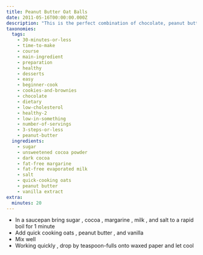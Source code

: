 ```yaml
---
title: Peanut Butter Oat Balls
date: 2011-05-16T00:00:00.000Z
description: "This is the perfect combination of chocolate, peanut butter, and oatmeal. i know it may sound funny, but it tastes out of this world. you can also add chocolate chips, coconut, or any kind of nut. \r\n\r\nwe used smart balance butter instead of margarine and fat free evaporated milk instead to make it less points for weight watchers"
taxonomies:
  tags:
    - 30-minutes-or-less
    - time-to-make
    - course
    - main-ingredient
    - preparation
    - healthy
    - desserts
    - easy
    - beginner-cook
    - cookies-and-brownies
    - chocolate
    - dietary
    - low-cholesterol
    - healthy-2
    - low-in-something
    - number-of-servings
    - 3-steps-or-less
    - peanut-butter
  ingredients:
    - sugar
    - unsweetened cocoa powder
    - dark cocoa
    - fat-free margarine
    - fat-free evaporated milk
    - salt
    - quick-cooking oats
    - peanut butter
    - vanilla extract
extra:
  minutes: 20
---
```

 - In a saucepan bring sugar , cocoa , margarine , milk , and salt to a rapid boil for 1 minute
 - Add quick cooking oats , peanut butter , and vanilla
 - Mix well
 - Working quickly , drop by teaspoon-fulls onto waxed paper and let cool
